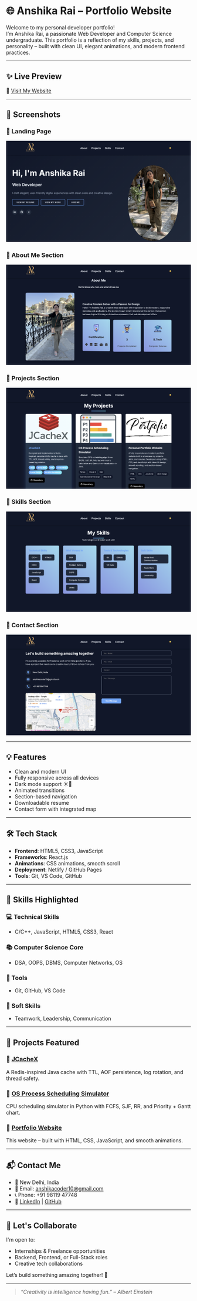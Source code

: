 # 🌐 Anshika Rai – Portfolio Website

Welcome to my personal developer portfolio!  
I’m Anshika Rai, a passionate Web Developer and Computer Science undergraduate. This portfolio is a reflection of my skills, projects, and personality – built with clean UI, elegant animations, and modern frontend practices.

---

## ✨ Live Preview

🔗 [Visit My Website](https://anshika-rai-portfolio.netlify.app/)  

---

## 📸 Screenshots

### 🔹 Landing Page
![Landing Page](assets/landing.png)

### 🔹 About Me Section
![About Section](assets/about.png)

### 🔹 Projects Section
![Projects Section](assets/projects.png)

### 🔹 Skills Section
![Skills Section](assets/skills.png)

### 🔹 Contact Section
![Contact Section](assets/contact.png)

---

## 💡 Features

- Clean and modern UI
- Fully responsive across all devices
- Dark mode support ☀️🌙
- Animated transitions
- Section-based navigation
- Downloadable resume
- Contact form with integrated map

---

## 🛠 Tech Stack

- **Frontend**: HTML5, CSS3, JavaScript
- **Frameworks**: React.js
- **Animations**: CSS animations, smooth scroll
- **Deployment**: Netlify / GitHub Pages
- **Tools**: Git, VS Code, GitHub

---

## 🧠 Skills Highlighted

### 💻 Technical Skills
- C/C++, JavaScript, HTML5, CSS3, React

### 📚 Computer Science Core
- DSA, OOPS, DBMS, Computer Networks, OS

### 🔧 Tools
- Git, GitHub, VS Code

### 💬 Soft Skills
- Teamwork, Leadership, Communication

---

## 📁 Projects Featured

### 🔸 [JCacheX](https://github.com/Anshika0804/CACHE_SYSTEM)
A Redis-inspired Java cache with TTL, AOF persistence, log rotation, and thread safety.

### 🔸 [OS Process Scheduling Simulator](https://github.com/Anshika0804/OS_PROJECT)
CPU scheduling simulator in Python with FCFS, SJF, RR, and Priority + Gantt chart.

### 🔸 [Portfolio Website](https://github.com/Anshika0804/Portfolio)
This website – built with HTML, CSS, JavaScript, and smooth animations.

---

## 📬 Contact Me

- 📍 New Delhi, India  
- 📧 Email: [anshikacoder10@gmail.com](mailto:anshikacoder10@gmail.com)  
- 📞 Phone: +91 98119 47748  
- 🔗 [LinkedIn](www.linkedin.com/in/anshika-rai0804) | [GitHub](https://github.com/Anshika0804)

---

## 🙌 Let's Collaborate

I'm open to:
- Internships & Freelance opportunities
- Backend, Frontend, or Full-Stack roles
- Creative tech collaborations

Let’s build something amazing together! 🚀

---

> _“Creativity is intelligence having fun.” – Albert Einstein_

